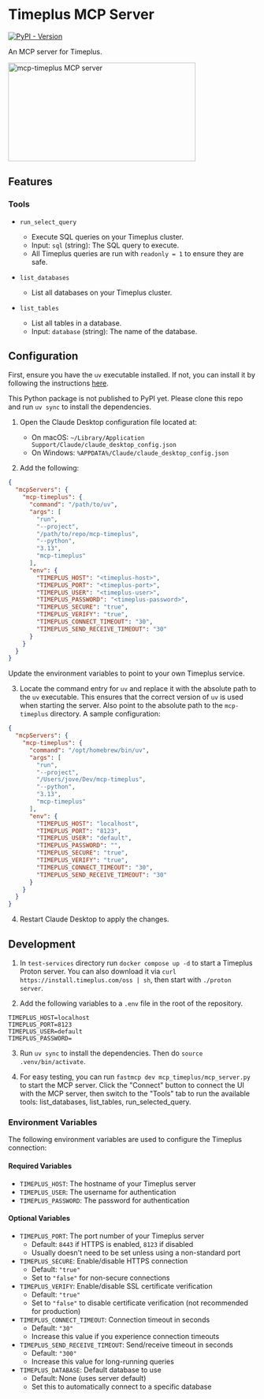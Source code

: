 # Timeplus MCP Server
[![PyPI - Version](https://img.shields.io/pypi/v/mcp-timeplus)](https://pypi.org/project/mcp-timeplus)

An MCP server for Timeplus.

<a href="https://glama.ai/mcp/servers/yvjy4csvo1"><img width="380" height="200" src="https://glama.ai/mcp/servers/yvjy4csvo1/badge" alt="mcp-timeplus MCP server" /></a>

## Features

### Tools

* `run_select_query`
  - Execute SQL queries on your Timeplus cluster.
  - Input: `sql` (string): The SQL query to execute.
  - All Timeplus queries are run with `readonly = 1` to ensure they are safe.

* `list_databases`
  - List all databases on your Timeplus cluster.

* `list_tables`
  - List all tables in a database.
  - Input: `database` (string): The name of the database.

## Configuration

First, ensure you have the `uv` executable installed. If not, you can install it by following the instructions [here](https://docs.astral.sh/uv/).

This Python package is not published to PyPI yet. Please clone this repo and run `uv sync` to install the dependencies.

1. Open the Claude Desktop configuration file located at:
   - On macOS: `~/Library/Application Support/Claude/claude_desktop_config.json`
   - On Windows: `%APPDATA%/Claude/claude_desktop_config.json`

2. Add the following:

```json
{
  "mcpServers": {
    "mcp-timeplus": {
      "command": "/path/to/uv",
      "args": [
        "run",
        "--project",
        "/path/to/repo/mcp-timeplus",
        "--python",
        "3.13",
        "mcp-timeplus"
      ],
      "env": {
        "TIMEPLUS_HOST": "<timeplus-host>",
        "TIMEPLUS_PORT": "<timeplus-port>",
        "TIMEPLUS_USER": "<timeplus-user>",
        "TIMEPLUS_PASSWORD": "<timeplus-password>",
        "TIMEPLUS_SECURE": "true",
        "TIMEPLUS_VERIFY": "true",
        "TIMEPLUS_CONNECT_TIMEOUT": "30",
        "TIMEPLUS_SEND_RECEIVE_TIMEOUT": "30"
      }
    }
  }
}
```

Update the environment variables to point to your own Timeplus service.

3. Locate the command entry for `uv` and replace it with the absolute path to the `uv` executable. This ensures that the correct version of `uv` is used when starting the server. Also point to the absolute path to the `mcp-timeplus` directory. A sample configuration:

```json
{
  "mcpServers": {
    "mcp-timeplus": {
      "command": "/opt/homebrew/bin/uv",
      "args": [
        "run",
        "--project",
        "/Users/jove/Dev/mcp-timeplus",
        "--python",
        "3.13",
        "mcp-timeplus"
      ],
      "env": {
        "TIMEPLUS_HOST": "localhost",
        "TIMEPLUS_PORT": "8123",
        "TIMEPLUS_USER": "default",
        "TIMEPLUS_PASSWORD": "",
        "TIMEPLUS_SECURE": "true",
        "TIMEPLUS_VERIFY": "true",
        "TIMEPLUS_CONNECT_TIMEOUT": "30",
        "TIMEPLUS_SEND_RECEIVE_TIMEOUT": "30"
      }
    }
  }
}
```

4. Restart Claude Desktop to apply the changes.

## Development

1. In `test-services` directory run `docker compose up -d` to start a Timeplus Proton server. You can also download it via `curl https://install.timeplus.com/oss | sh`, then start with `./proton server`.

2. Add the following variables to a `.env` file in the root of the repository.

```
TIMEPLUS_HOST=localhost
TIMEPLUS_PORT=8123
TIMEPLUS_USER=default
TIMEPLUS_PASSWORD=
```

3. Run `uv sync` to install the dependencies. Then do `source .venv/bin/activate`.

4. For easy testing, you can run `fastmcp dev mcp_timeplus/mcp_server.py` to start the MCP server. Click the "Connect" button to connect the UI with the MCP server, then switch to the "Tools" tab to run the available tools: list_databases, list_tables, run_selected_query.

### Environment Variables

The following environment variables are used to configure the Timeplus connection:

#### Required Variables
* `TIMEPLUS_HOST`: The hostname of your Timeplus server
* `TIMEPLUS_USER`: The username for authentication
* `TIMEPLUS_PASSWORD`: The password for authentication

#### Optional Variables
* `TIMEPLUS_PORT`: The port number of your Timeplus server
  - Default: `8443` if HTTPS is enabled, `8123` if disabled
  - Usually doesn't need to be set unless using a non-standard port
* `TIMEPLUS_SECURE`: Enable/disable HTTPS connection
  - Default: `"true"`
  - Set to `"false"` for non-secure connections
* `TIMEPLUS_VERIFY`: Enable/disable SSL certificate verification
  - Default: `"true"`
  - Set to `"false"` to disable certificate verification (not recommended for production)
* `TIMEPLUS_CONNECT_TIMEOUT`: Connection timeout in seconds
  - Default: `"30"`
  - Increase this value if you experience connection timeouts
* `TIMEPLUS_SEND_RECEIVE_TIMEOUT`: Send/receive timeout in seconds
  - Default: `"300"`
  - Increase this value for long-running queries
* `TIMEPLUS_DATABASE`: Default database to use
  - Default: None (uses server default)
  - Set this to automatically connect to a specific database
